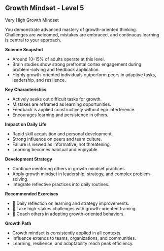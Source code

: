 ## Growth Mindset - Level 5
Very High Growth Mindset

You demonstrate advanced mastery of growth-oriented thinking. Challenges are welcomed, mistakes are embraced, and continuous learning is central to your approach.

**Science Snapshot**
- Around 10–15% of adults operate at this level.
- Brain studies show strong prefrontal cortex engagement during problem-solving and feedback application.
- Highly growth-oriented individuals outperform peers in adaptive tasks, leadership, and resilience.

**Key Characteristics**
- Actively seeks out difficult tasks for growth.
- Mistakes are reframed as learning opportunities.
- Feedback is applied constructively without ego interference.
- Encourages learning and persistence in others.

**Impact on Daily Life**
- Rapid skill acquisition and personal development.
- Strong influence on peers and team culture.
- Failure is viewed as informative, not threatening.
- Learning becomes habitual and enjoyable.

**Development Strategy**
- Continue mentoring others in growth mindset practices.
- Apply growth mindset in leadership, strategy, and complex problem-solving.
- Integrate reflective practices into daily routines.

**Recommended Exercises**
- 📝 Daily reflection on learning and strategy improvements.
- 🎯 Take high-stakes challenges with growth-oriented framing.
- 🤝 Coach others in adopting growth-oriented behaviors.

**Growth Path**
- Growth mindset is consistently applied in all contexts.
- Influence extends to teams, organizations, and communities.
- Learning, resilience, and adaptability reach peak efficiency.
